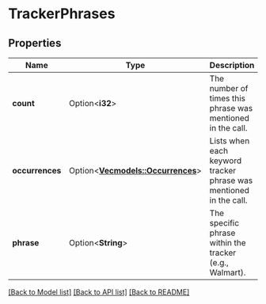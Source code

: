 # TrackerPhrases

## Properties

Name | Type | Description | Notes
------------ | ------------- | ------------- | -------------
**count** | Option<**i32**> | The number of times this phrase was mentioned in the call. | [optional]
**occurrences** | Option<[**Vec<models::Occurrences>**](occurrences.md)> | Lists when each keyword tracker phrase was mentioned in the call. | [optional]
**phrase** | Option<**String**> | The specific phrase within the tracker (e.g., Walmart). | [optional]

[[Back to Model list]](../README.md#documentation-for-models) [[Back to API list]](../README.md#documentation-for-api-endpoints) [[Back to README]](../README.md)


